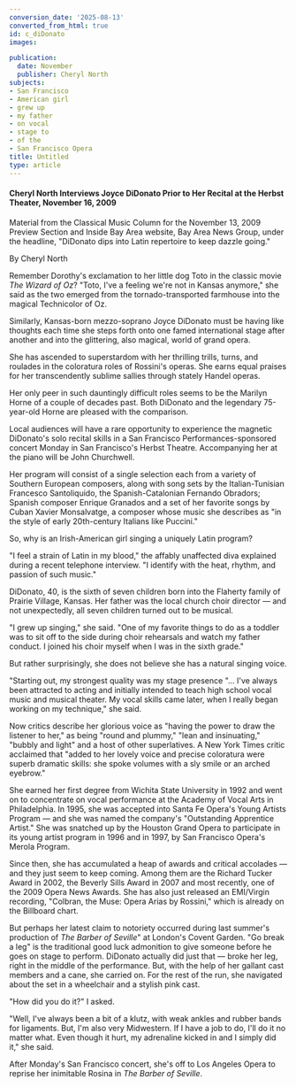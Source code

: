 ```yaml
---
conversion_date: '2025-08-13'
converted_from_html: true
id: c_diDonato
images:

publication:
  date: November
  publisher: Cheryl North
subjects:
- San Francisco
- American girl
- grew up
- my father
- on vocal
- stage to
- of the
- San Francisco Opera
title: Untitled
type: article
---
```


#### **Cheryl North Interviews Joyce DiDonato Prior to Her Recital at the Herbst Theater, November 16, 2009**

Material from the Classical Music Column for the November 13, 2009 Preview Section and Inside Bay Area website, Bay Area News Group, under the headline, "DiDonato dips into Latin repertoire to keep dazzle going."

By Cheryl North

Remember Dorothy's exclamation to her little dog Toto in the classic movie *The Wizard of Oz*? "Toto, I've a feeling we're not in Kansas anymore," she said as the two emerged from the tornado-transported farmhouse into the magical Technicolor of Oz.

Similarly, Kansas-born mezzo-soprano Joyce DiDonato must be having like thoughts each time she steps forth onto one famed international stage after another and into the glittering, also magical, world of grand opera.

She has ascended to superstardom with her thrilling trills, turns, and roulades in the coloratura roles of Rossini's operas. She earns equal praises for her transcendently sublime sallies through stately Handel operas.

Her only peer in such dauntingly difficult roles seems to be the Marilyn Horne of a couple of decades past. Both DiDonato and the legendary 75-year-old Horne are pleased with the comparison.

Local audiences will have a rare opportunity to experience the magnetic DiDonato's solo recital skills in a San Francisco Performances-sponsored concert Monday in San Francisco's Herbst Theatre. Accompanying her at the piano will be John Churchwell.

Her program will consist of a single selection each from a variety of Southern European composers, along with song sets by the Italian-Tunisian Francesco Santoliquido, the Spanish-Catalonian Fernando Obradors; Spanish composer Enrique Granados and a set of her favorite songs by Cuban Xavier Monsalvatge, a composer whose music she describes as "in the style of early 20th-century Italians like Puccini."

So, why is an Irish-American girl singing a uniquely Latin program?

"I feel a strain of Latin in my blood," the affably unaffected diva explained during a recent telephone interview. "I identify with the heat, rhythm, and passion of such music."

DiDonato, 40, is the sixth of seven children born into the Flaherty family of Prairie Village, Kansas. Her father was the local church choir director — and not unexpectedly, all seven children turned out to be musical.

"I grew up singing," she said. "One of my favorite things to do as a toddler was to sit off to the side during choir rehearsals and watch my father conduct. I joined his choir myself when I was in the sixth grade."

But rather surprisingly, she does not believe she has a natural singing voice.

"Starting out, my strongest quality was my stage presence "... I've always been attracted to acting and initially intended to teach high school vocal music and musical theater. My vocal skills came later, when I really began working on my technique," she said.

Now critics describe her glorious voice as "having the power to draw the listener to her," as being "round and plummy," "lean and insinuating," "bubbly and light" and a host of other superlatives. A New York Times critic acclaimed that "added to her lovely voice and precise coloratura were superb dramatic skills: she spoke volumes with a sly smile or an arched eyebrow."

She earned her first degree from Wichita State University in 1992 and went on to concentrate on vocal performance at the Academy of Vocal Arts in Philadelphia. In 1995, she was accepted into Santa Fe Opera's Young Artists Program — and she was named the company's "Outstanding Apprentice Artist." She was snatched up by the Houston Grand Opera to participate in its young artist program in 1996 and in 1997, by San Francisco Opera's Merola Program.

Since then, she has accumulated a heap of awards and critical accolades — and they just seem to keep coming. Among them are the Richard Tucker Award in 2002, the Beverly Sills Award in 2007 and most recently, one of the 2009 Opera News Awards. She has also just released an EMI/Virgin recording, "Colbran, the Muse: Opera Arias by Rossini," which is already on the Billboard chart.

But perhaps her latest claim to notoriety occurred during last summer's production of *The Barber of Seville*" at London's Covent Garden. "Go break a leg" is the traditional good luck admonition to give someone before he goes on stage to perform. DiDonato actually did just that — broke her leg, right in the middle of the performance. But, with the help of her gallant cast members and a cane, she carried on. For the rest of the run, she navigated about the set in a wheelchair and a stylish pink cast.

"How did you do it?" I asked.

"Well, I've always been a bit of a klutz, with weak ankles and rubber bands for ligaments. But, I'm also very Midwestern. If I have a job to do, I'll do it no matter what. Even though it hurt, my adrenaline kicked in and I simply did it," she said.

After Monday's San Francisco concert, she's off to Los Angeles Opera to reprise her inimitable Rosina in *The Barber of Seville*.

